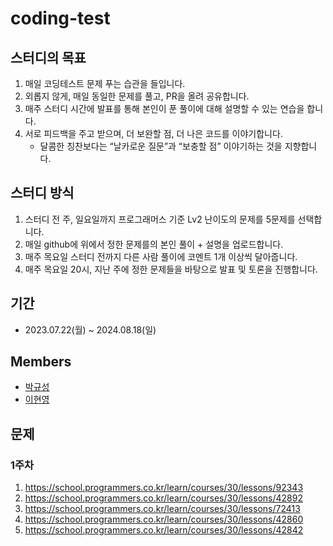 # coding-test

## 스터디의 목표

1. 매일 코딩테스트 문제 푸는 습관을 들입니다.
2. 외롭지 않게, 매일 동일한 문제를 풀고, PR을 올려 공유합니다.
3. 매주 스터디 시간에 발표를 통해 본인이 푼 풀이에 대해 설명할 수 있는 연습을 합니다.
4. 서로 피드백을 주고 받으며, 더 보완할 점, 더 나은 코드를 이야기합니다.
    - 달콤한 칭찬보다는 “날카로운 질문”과 “보충할 점” 이야기하는 것을 지향합니다.

## 스터디 방식

1. 스터디 전 주, 일요일까지 프로그래머스 기준 Lv2 난이도의 문제를 5문제를 선택합니다.
2. 매일 github에 위에서 정한 문제를의 본인 풀이 + 설명을 업로드합니다.
3. 매주 목요일 스터디 전까지 다른 사람 풀이에 코멘트 1개 이상씩 달아줍니다.
4. 매주 목요일 20시, 지난 주에 정한 문제들을 바탕으로 발표 및 토론을 진행합니다.

## 기간

- 2023.07.22(월) ~ 2024.08.18(일)

## Members
- [박규성](https://github.com/guesung)
- [이현영](https://github.com/hamo-o)

## 문제

### 1주차

1. https://school.programmers.co.kr/learn/courses/30/lessons/92343
2. https://school.programmers.co.kr/learn/courses/30/lessons/42892
3. https://school.programmers.co.kr/learn/courses/30/lessons/72413
4. https://school.programmers.co.kr/learn/courses/30/lessons/42860
5. https://school.programmers.co.kr/learn/courses/30/lessons/42842
